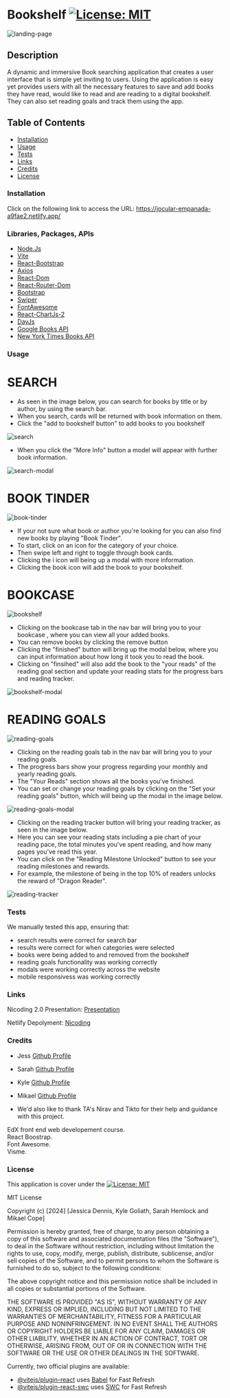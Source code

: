 # Bookshelf [![License: MIT](https://img.shields.io/badge/License-MIT-yellow.svg)](https://opensource.org/licenses/MIT)

![landing-page](/public/landing-page.png)

## Description
A dynamic and immersive Book searching application that creates a user interface that is simple yet inviting to users. Using the application is easy yet provides users with all the necessary features to save and add books they have read, would like to read and are reading to a digital bookshelf. They can also set reading goals and track them using the app.

## Table of Contents
* [Installation](#installation)
* [Usage](#usage)
* [Tests](#tests)
* [Links](#tests)
* [Credits](#credits)
* [License](#license)

### Installation
Click on the following link to access the URL: https://jocular-empanada-a9fae2.netlify.app/

### Libraries, Packages, APIs

* [Node.Js](https://nodejs.org/en/learn/getting-started/introduction-to-nodejs)
* [Vite](https://vitejs.dev/guide/)
* [React-Bootstrap]()
* [Axios]()
* [React-Dom]()
* [React-Router-Dom]()
* [Bootstrap]()
* [Swiper]()
* [FontAwesome]()
* [React-ChartJs-2]()
* [DayJs]()
* [Google Books API]()
* [New York Times Books API]()


### Usage

# SEARCH 

* As seen in the image below, you can search for books by title or by author, by using the search bar.
* When you search, cards will be returned with book information on them.
* Click the "add to bookshelf button" to add books to you bookshelf
  
![search](/public/search.png)

* When you click the "More Info" button a model will appear with further book information.
  
 ![search-modal](/public/search-modal.png)

# BOOK TINDER

 ![book-tinder ](/public/book-tinder.png)

* If your not sure what book or author you're looking for you can also find new books by playing "Book Tinder".
* To start, click on an icon for the category of your choice.
* Then swipe left and right to toggle through book cards.
* Clicking the i icon will being up a modal with more information.
* Clicking the book icon will add the book to your bookshelf. 

# BOOKCASE

 ![bookshelf](/public/bookshelf.png)

* Clicking on the bookcase tab in the nav bar will bring you to your bookcase , where you can view all your added books.
* You can remove books by clicking the remove button 
* Clicking the "finished" button will bring up the modal below, where you can input information about how long it took you to read the book.
* Clicking on "finsihed" will also add the book to the "your reads" of the reading goal section and update your reading stats for the progress bars and reading tracker. 

 ![bookshelf-modal](/public/bookcase-modal.png)
 
# READING GOALS

 ![reading-goals](/public/reading-goals.png)

 * Clicking on the reading goals tab in the nav bar will bring you to your reading goals.
 * The progress bars show your progress regarding your monthly and yearly reading goals.
 * The "Your Reads" section shows all the books you've finished. 
 * You can set or change your reading goals by clicking on the "Set your reading goals" button, which will being up the modal in the image below.

 ![reading-goals-modal](/public/reading-goals-modal.png)

 * Clicking on the reading tracker button will bring your reading tracker, as seen in the image below.
 * Here you can see your reading stats including a pie chart of your reading pace, the total minutes you've spent reading, and how many pages you've read this year.
 * You can click on the "Reading Milestone Unlocked" button to see your reading milestones and rewards.
 * For example, the milestone of being in the top 10% of readers unlocks the reward of "Dragon Reader".

 ![reading-tracker](/public/reading-tracker.png)
 
### Tests

We manually tested this app, ensuring that: 
* search results were correct for search bar 
* results were correct for when categories were selected
* books were being added to and removed from the bookshelf
* reading goals functionality was working correctly
* modals were working correctly across the website
* mobile responsivess was working correctly


### Links
Nicoding 2.0 Presentation: [Presentation](https://docs.google.com/presentation/d/1i6IL4zutpDUDC3nJ_EFuF2kTjc06cBKPwA7TEvVxb8w/edit#slide=id.p1)

Netlify Depolyment: [Nicoding](https://jocular-empanada-a9fae2.netlify.app/)

### Credits
* Jess [Github Profile](https://github.com/jessi994)
* Sarah [Github Profile](https://github.com/shemlock)
* Kyle [Github Profile](https://github.com/KyloGG88)
* Mikael [Github Profile](https://github.com/Mikaelcope)

* We'd also like to thank TA's Nirav and Tikto for their help and guidance with this project. 

EdX front end web developement course. <br>
React Boostrap. <br>
Font Awesome. <br>
Visme. <br>

### License
This application is cover under the [![License: MIT](https://img.shields.io/badge/License-MIT-yellow.svg)](https://opensource.org/licenses/MIT) 

MIT License

Copyright (c) [2024] [Jessica Dennis, Kyle Goliath, Sarah Hemlock and Mikael Cope]

Permission is hereby granted, free of charge, to any person obtaining a copy
of this software and associated documentation files (the "Software"), to deal
in the Software without restriction, including without limitation the rights
to use, copy, modify, merge, publish, distribute, sublicense, and/or sell
copies of the Software, and to permit persons to whom the Software is
furnished to do so, subject to the following conditions:

The above copyright notice and this permission notice shall be included in all
copies or substantial portions of the Software.

THE SOFTWARE IS PROVIDED "AS IS", WITHOUT WARRANTY OF ANY KIND, EXPRESS OR
IMPLIED, INCLUDING BUT NOT LIMITED TO THE WARRANTIES OF MERCHANTABILITY,
FITNESS FOR A PARTICULAR PURPOSE AND NONINFRINGEMENT. IN NO EVENT SHALL THE
AUTHORS OR COPYRIGHT HOLDERS BE LIABLE FOR ANY CLAIM, DAMAGES OR OTHER
LIABILITY, WHETHER IN AN ACTION OF CONTRACT, TORT OR OTHERWISE, ARISING FROM,
OUT OF OR IN CONNECTION WITH THE SOFTWARE OR THE USE OR OTHER DEALINGS IN THE
SOFTWARE.

Currently, two official plugins are available:

- [@vitejs/plugin-react](https://github.com/vitejs/vite-plugin-react/blob/main/packages/plugin-react/README.md) uses    [Babel](https://babeljs.io/) for Fast Refresh
- [@vitejs/plugin-react-swc](https://github.com/vitejs/vite-plugin-react-swc) uses [SWC](https://swc.rs/) for Fast Refresh



